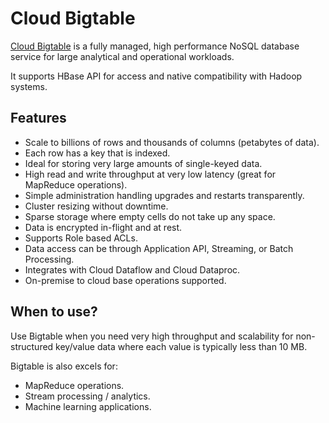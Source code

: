 # Cloud Bigtable

[Cloud Bigtable](https://cloud.google.com/bigtable/docs/overview) is a fully managed, high performance NoSQL database service for large analytical and operational workloads.

It supports HBase API for access and native compatibility with Hadoop systems.

## Features

* Scale to billions of rows and thousands of columns (petabytes of data).
* Each row has a key that is indexed.
* Ideal for storing very large amounts of single-keyed data.
* High read and write throughput at very low latency (great for MapReduce operations).
* Simple administration handling upgrades and restarts transparently.
* Cluster resizing without downtime.
* Sparse storage where empty cells do not take up any space.
* Data is encrypted in-flight and at rest.
* Supports Role based ACLs.
* Data access can be through Application API, Streaming, or Batch Processing.
* Integrates with Cloud Dataflow and Cloud Dataproc.
* On-premise to cloud base operations supported.

## When to use?

Use Bigtable when you need very high throughput and scalability for non-structured key/value data where each value is typically less than 10 MB.

Bigtable is also excels for:

* MapReduce operations.
* Stream processing / analytics.
* Machine learning applications.
